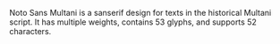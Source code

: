 Noto Sans Multani is a sanserif design for texts in the historical Multani script. It has multiple weights, contains 53 glyphs, and supports 52 characters.